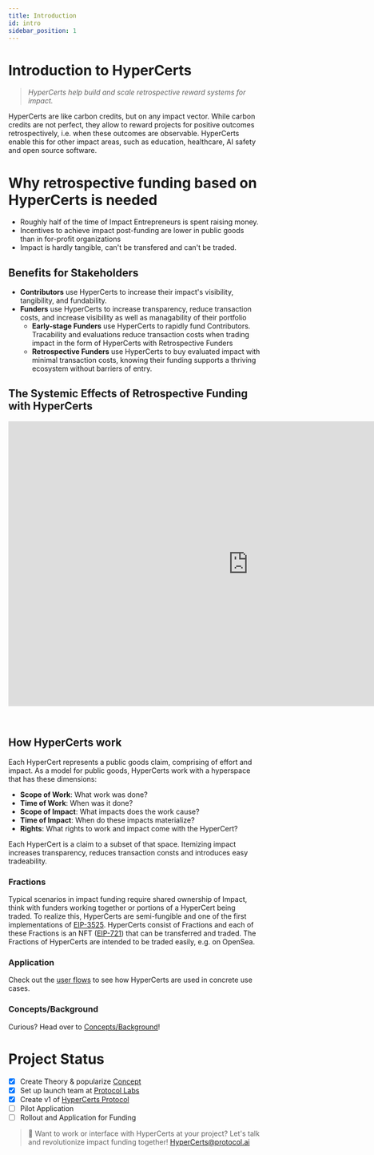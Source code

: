 ```yaml
---
title: Introduction
id: intro
sidebar_position: 1
---
```


# Introduction to HyperCerts

> *HyperCerts help build and scale retrospective reward systems for impact.*


HyperCerts are like carbon credits, but on any impact vector. While carbon credits are not perfect, they allow to reward projects for positive outcomes retrospectively, i.e. when these outcomes are observable. HyperCerts enable this for other impact areas, such as education, healthcare, AI safety and open source software.

# Why retrospective funding based on HyperCerts is needed
* Roughly half of the time of Impact Entrepreneurs is spent raising money. 
* Incentives to achieve impact post-funding are lower in public goods than in for-profit organizations
* Impact is hardly tangible, can't be transfered and can't be traded.

## Benefits for Stakeholders
* **Contributors** use HyperCerts to increase their impact's visibility, tangibility, and fundability.
* **Funders** use HyperCerts to increase transparency, reduce transaction costs, and increase visibility as well as managability of their portfolio
  * **Early-stage Funders** use HyperCerts to rapidly fund Contributors. Tracability and evaluations reduce transaction costs when trading impact in the form of HyperCerts with Retrospective Funders
  * **Retrospective Funders** use HyperCerts to buy evaluated impact with minimal transaction costs, knowing their funding supports a thriving ecosystem without barriers of entry.

## The Systemic Effects of Retrospective Funding with HyperCerts

<iframe src="https://docs.google.com/presentation/d/e/2PACX-1vTL1b7bzzOxLLwdf1awVARKvNCg1wT_5ObqjLYmx9QwsAuXPyijc_72mQSlS0aQbbNuOBMVozcMLJBq/embed?start=false&loop=false&delayms=3000" frameborder="0"  width="960" height="569" allowfullscreen="true" mozallowfullscreen="true" webkitallowfullscreen="true" class="slides"></iframe>

<p>
&nbsp;
</p>


## How HyperCerts work

Each HyperCert represents a public goods claim, comprising of effort and impact. As a model for public goods, HyperCerts work with a hyperspace that has these dimensions:
* **Scope of Work**: What work was done?
* **Time of Work**: When was it done?
* **Scope of Impact**: What impacts does the work cause?
* **Time of Impact**: When do these impacts materialize?
* **Rights**: What rights to work and impact come with the HyperCert?

Each HyperCert is a claim to a subset of that space. Itemizing impact increases transparency, reduces transaction consts and introduces easy tradeability.

### Fractions
Typical scenarios in impact funding require shared ownership of Impact, think with funders working together or portions of a HyperCert being traded.
To realize this, HyperCerts are semi-fungible and one of the first implementations of [EIP-3525](https://eips.ethereum.org/EIPS/eip-3525). HyperCerts consist of Fractions and each of these Fractions is an NFT ([EIP-721](https://eips.ethereum.org/EIPS/eip-721)) that can be transferred and traded. The Fractions of HyperCerts are intended to be traded easily, e.g. on OpenSea.

### Application

Check out the [user flows](/) to see how HyperCerts are used in concrete use cases.

### Concepts/Background
Curious? Head over to [Concepts/Background](background.md)!


# Project Status 

- [x] Create Theory & popularize [Concept](background.md)
- [x] Set up launch team at [Protocol Labs](https://protocol.ai/)
- [x] Create v1 of [HyperCerts Protocol](https://github.com/Network-Goods/hypercerts-protocol)
- [ ] Pilot Application
- [ ] Rollout and Application for Funding

> 💞 Want to work or interface with HyperCerts at your project? Let's talk and revolutionize impact funding together! 
[HyperCerts@protocol.ai](mailto:HyperCerts@protocol.ai)